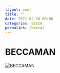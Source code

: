 ```yaml
---
layout: post
title: ""
date: 2021-02-28 00:00
categories: BECCA
permalink: /becca/
---
```

# BECCAMAN
![BECCAMAN]({{site.url}}/assets/img/BECCA.jpeg)
